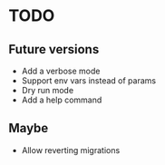# TODO

## Future versions

- Add a verbose mode
- Support env vars instead of params
- Dry run mode
- Add a help command

## Maybe

- Allow reverting migrations